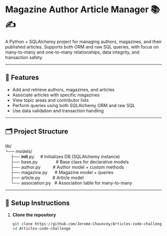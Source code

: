 # Magazine Author Article Manager 📚✍️

A Python + SQLAlchemy project for managing authors, magazines, and their published articles. Supports both ORM and raw SQL queries, with focus on many-to-many and one-to-many relationships, data integrity, and transaction safety.

---

## 🔧 Features

- Add and retrieve authors, magazines, and articles
- Associate articles with specific magazines
- View topic areas and contributor lists
- Perform queries using both SQLAlchemy ORM and raw SQL
- Use data validation and transaction handling

---

## 🗂 Project Structure

lib/  
└── models/  
&emsp; ├── __init__.py &nbsp;&nbsp;&nbsp;&nbsp;# Initializes DB (SQLAlchemy instance)  
&emsp; ├── base.py &nbsp;&nbsp;&nbsp;&nbsp;&nbsp;&nbsp;&nbsp;&nbsp;&nbsp;&nbsp;&nbsp;&nbsp;&nbsp;&nbsp;# Base class for declarative models  
&emsp; ├── author.py &nbsp;&nbsp;&nbsp;&nbsp;&nbsp;&nbsp;&nbsp;&nbsp;&nbsp;# Author model + custom methods  
&emsp; ├── magazine.py &nbsp;&nbsp;&nbsp;&nbsp;&nbsp;# Magazine model + queries  
&emsp; ├── article.py &nbsp;&nbsp;&nbsp;&nbsp;&nbsp;&nbsp;&nbsp;&nbsp;&nbsp;# Article model  
&emsp; └── association.py &nbsp;&nbsp;# Association table for many-to-many  

---

## 🚀 Setup Instructions

1. **Clone the repository**
   ```bash
   git clone https://github.com/Jerome-Chauncey/Articles-code-challenge.git
   cd Articles-code-challenge
